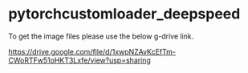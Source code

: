 # pytorchcustomloader_deepspeed
To get the image files please use the below g-drive link.

https://drive.google.com/file/d/1xwpNZAvKcEfTm-CWoRTFw51oHKT3Lxfe/view?usp=sharing
